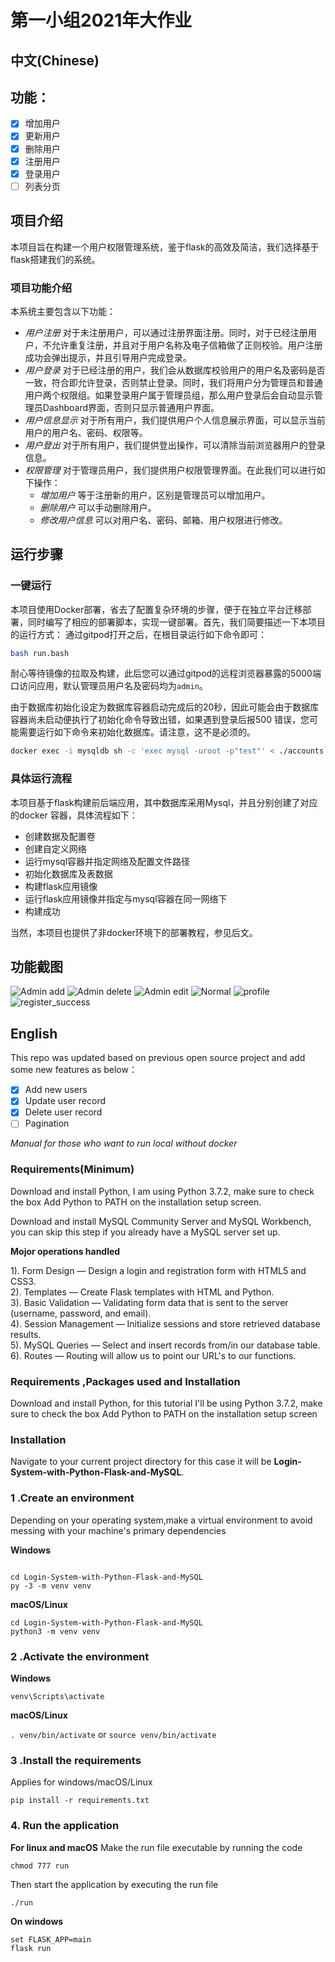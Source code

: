 # 第一小组2021年大作业

## 中文(Chinese)
## 功能：
- [x] 增加用户
- [x] 更新用户
- [x] 删除用户
- [x] 注册用户
- [x] 登录用户
- [ ] 列表分页

## 项目介绍
本项目旨在构建一个用户权限管理系统，鉴于flask的高效及简洁，我们选择基于flask搭建我们的系统。
### 项目功能介绍
本系统主要包含以下功能：
- *用户注册* 对于未注册用户，可以通过注册界面注册。同时，对于已经注册用户，不允许重复注册，并且对于用户名称及电子信箱做了正则校验。用户注册成功会弹出提示，并且引导用户完成登录。
- *用户登录* 对于已经注册的用户，我们会从数据库校验用户的用户名及密码是否一致，符合即允许登录，否则禁止登录。同时，我们将用户分为管理员和普通用户两个权限组。如果登录用户属于管理员组，那么用户登录后会自动显示管理员Dashboard界面，否则只显示普通用户界面。
- *用户信息显示* 对于所有用户，我们提供用户个人信息展示界面，可以显示当前用户的用户名、密码、权限等。
- *用户登出* 对于所有用户，我们提供登出操作，可以清除当前浏览器用户的登录信息。
- *权限管理* 对于管理员用户，我们提供用户权限管理界面。在此我们可以进行如下操作：
    - *增加用户* 等于注册新的用户，区别是管理员可以增加用户。
    - *删除用户* 可以手动删除用户。
    - *修改用户信息* 可以对用户名、密码、邮箱、用户权限进行修改。
## 运行步骤
### 一键运行
本项目使用Docker部署，省去了配置复杂环境的步骤，便于在独立平台迁移部署，同时编写了相应的部署脚本，实现一键部署。首先，我们简要描述一下本项目的运行方式：
通过gitpod打开之后，在根目录运行如下命令即可：

```bash
bash run.bash
```
耐心等待镜像的拉取及构建，此后您可以通过gitpod的远程浏览器暴露的5000端口访问应用，默认管理员用户名及密码均为`admin`。


由于数据库初始化设定为数据库容器启动完成后的20秒，因此可能会由于数据库容器尚未启动便执行了初始化命令导致出错，如果遇到登录后报500 错误，您可能需要运行如下命令来初始化数据库。请注意，这不是必须的。
```bash 
docker exec -i mysqldb sh -c 'exec mysql -uroot -p"test"' < ./accounts.sql
```

### 具体运行流程
本项目基于flask构建前后端应用，其中数据库采用Mysql，并且分别创建了对应的docker 容器，具体流程如下：
- 创建数据及配置卷
- 创建自定义网络
- 运行mysql容器并指定网络及配置文件路径
- 初始化数据库及表数据
- 构建flask应用镜像
- 运行flask应用镜像并指定与mysql容器在同一网络下
- 构建成功

当然，本项目也提供了非docker环境下的部署教程，参见后文。
## 功能截图

![Admin add](dash_board_app/static/admin_add.png)
![Admin delete](dash_board_app/static/admin_del.png)
![Admin edit](dash_board_app/static/admin_edit.png)
![Normal](dash_board_app/static/normal.png)
![profile](dash_board_app/static/profile.png)
![register_success](dash_board_app/static/register_success.png)

## English
This repo was updated based on previous open source project and add some new features as below：
- [x] Add new users
- [x] Update user record
- [x] Delete user record
- [ ] Pagination

*Manual for those who want to run local without docker*

### Requirements(Minimum)

Download and install Python, I am using Python 3.7.2, make sure to check the box Add Python to PATH on the installation setup screen. </p>
Download and install MySQL Community Server and MySQL Workbench, you can skip this step if you already have a MySQL server set up. </p>


**Mojor operations handled**

1). Form Design — Design a login and registration form with HTML5 and CSS3.<br>
2). Templates — Create Flask templates with HTML and Python.<br>
3). Basic Validation — Validating form data that is sent to the server (username, password, and email).<br>
4). Session Management — Initialize sessions and store retrieved database results.<br>
5). MySQL Queries — Select and insert records from/in our database table.<br>
6). Routes — Routing will allow us to point our URL's to our functions.<br>

### Requirements ,Packages used and Installation
Download and install Python, for this tutorial I'll be using Python 3.7.2, make sure to check the box Add Python to PATH on the installation setup screen
 
### Installation
          
Navigate to your current project directory for this case it will be **Login-System-with-Python-Flask-and-MySQL**. <br>
          
### 1 .Create an environment
          
Depending on your operating system,make a virtual environment to avoid messing with your machine's primary dependencies
          
**Windows**
          
```

cd Login-System-with-Python-Flask-and-MySQL
py -3 -m venv venv

```
          
**macOS/Linux**
          
```
cd Login-System-with-Python-Flask-and-MySQL
python3 -m venv venv

```

### 2 .Activate the environment
          
**Windows** 

```venv\Scripts\activate```
          
**macOS/Linux**

```. venv/bin/activate```
or
```source venv/bin/activate```

### 3 .Install the requirements

Applies for windows/macOS/Linux

```pip install -r requirements.txt```
  
### 4. Run the application 

**For linux and macOS**
Make the run file executable by running the code

```chmod 777 run```

Then start the application by executing the run file

```./run```

**On windows**
```
set FLASK_APP=main
flask run

```
          

